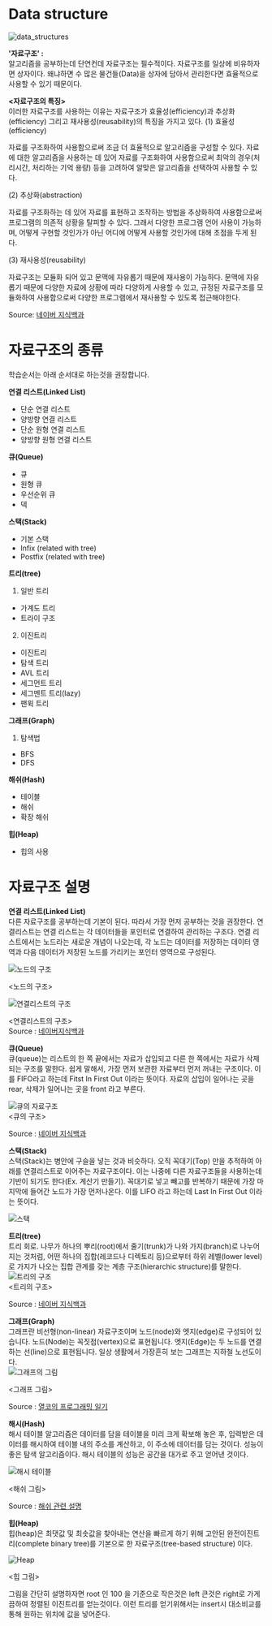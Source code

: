 # Data structure

![data_structures](https://cdn.inflearn.com/wp-content/uploads/datastructure.jpg)

**'자료구조' :**<br>
알고리즘을 공부하는데 단연컨데 자료구조는 필수적이다. 자료구조를 일상에 비유하자면 상자이다. 
왜냐하면 수 많은 물건들(Data)을 상자에 담아서 관리한다면 효율적으로 사용할 수 있기 때문이다.

**<자료구조의 특징>**<br>
이러한 자료구조를 사용하는 이유는 자료구조가 효율성(efficiency)과 추상화(efficiency) 그리고 재사용성(reusability)의 특징을 가지고 있다.
(1) 효율성(efficiency)

자료를 구조화하여 사용함으로써 조금 더 효율적으로 알고리즘을 구성할 수 있다. 자료에 대한 알고리즘을 사용하는 데 있어 자료를 구조화하여 사용함으로써 최악의 경우(처리시간, 처리하는 기억 용량) 등을 고려하여 알맞은 알고리즘을 선택하여 사용할 수 있다.

(2) 추상화(abstraction)

자료를 구조화하는 데 있어 자료를 표현하고 조작하는 방법을 추상화하여 사용함으로써 프로그램의 의존적 상황을 탈피할 수 있다. 그래서 다양한 프로그램 언어 사용이 가능하며, 어떻게 구현할 것인가가 아닌 어디에 어떻게 사용할 것인가에 대해 초점을 두게 된다.

(3) 재사용성(reusability)

자료구조는 모듈화 되어 있고 문맥에 자유롭기 때문에 재사용이 가능하다. 문맥에 자유롭기 때문에 다양한 자료에 상황에 따라 다양하게 사용할 수 있고, 규정된 자료구조를 모듈화하여 사용함으로써 다양한 프로그램에서 재사용할 수 있도록 접근해야한다.

Source: [네이버 지식백과](https://terms.naver.com/entry.nhn?docId=2073345&cid=44414&categoryId=44414)


# 자료구조의 종류 
학습순서는 아래 순서대로 하는것을 권장합니다.

**연결 리스트(Linked List)**
- 단순 연결 리스트
- 양방향 연결 리스트
- 단순 원형 연결 리스트
- 양방향 원형 연결 리스트


**큐(Queue)**
- 큐
- 원형 큐
- 우선순위 큐
- 덱

**스택(Stack)**<br>
- 기본 스택
- Infix (related with tree) 
- Postfix (related with tree)

**트리(tree)**
1. 일반 트리
- 가계도 트리
- 트라이 구조
2. 이진트리
- 이진트리
- 탐색 트리
- AVL 트리
- 세그먼트 트리
- 세그멘트 트리(lazy)
- 팬윅 트리

**그래프(Graph)**
1. 탐색법
- BFS
- DFS

**해쉬(Hash)**
- 테이블
- 해쉬
- 확장 해쉬

**힙(Heap)**
- 힙의 사용

# 자료구조 설명

**연결 리스트(Linked List)** <br>
다른 자료구조를 공부하는데 기본이 된다. 따라서 가장 먼저 공부하는 것을 권장한다. 연결리스트는 연결 리스트는 각 데이터들을 포인터로 연결하여 관리하는 구조다. 연결 리스트에서는 노드라는 새로운 개념이 나오는데, 각 노드는 데이터를 저장하는 데이터 영역과 다음 데이터가 저장된 노드를 가리키는 포인터 영역으로 구성된다.

![노드의 구조](https://dbscthumb-phinf.pstatic.net/3523_000_1/20141020113246729_417K1H83I.jpg/ka7_111_i1.jpg?type=w107_fst&wm=N) <br>

<노드의 구조>

![연결리스트의 구조](https://dbscthumb-phinf.pstatic.net/3523_000_1/20141020113253165_UZ3S6YSCP.jpg/ka7_111_i6.jpg?type=w492_fst_n&wm=Y)<br>

<연결리스트의 구조> <br>
Source : [네이버지식백과](https://terms.naver.com/entry.nhn?docId=2270421&cid=51173&categoryId=51173)


**큐(Queue)**<br>
큐(queue)는 리스트의 한 쪽 끝에서는 자료가 삽입되고 다른 한 쪽에서는 자료가 삭제되는 구조를 말한다. 쉽게 말해서, 가장 먼저 보관한 자료부터 먼저 꺼내는 구조이다. 이를 FIFO라고 하는데 Fitst In First Out 이라는 뜻이다. 자료의 삽입이 일어나는 곳을 rear, 삭제가 일어나는 곳을 front 라고 부른다.

![큐의 자료구조](http://blogfiles.naver.net/20140212_111/4717010_13921672692581ENDc_GIF/queues1.gif)
<br>
<큐의 구조>

Source : [네이버 지식백과](https://terms.naver.com/entry.nhn?docId=3607509&cid=58598&categoryId=59316)

**스택(Stack)**<br>
스택(Stack)는 병안에 구슬을 넣는 것과 비슷하다. 오직 꼭대기(Top) 만을 추적하여 아래를 연결리스트로 이어주는 자료구조이다. 이는 나중에 다른 자료구조들을 사용하는데 기반이 되기도 한다(Ex. 계산기 만들기). 꼭대기로 넣고 빼고를 반복하기 때문에 가장 마지막에 들어간 노드가 가장 먼저나온다. 이를 LIFO 라고 하는데 Last In First Out 이라는 뜻이다. 

![스택](http://blogfiles.naver.net/20160710_69/kkhipp_1468122289760bUGmu_JPEG/%BD%BD%B6%F3%C0%CC%B5%E518.JPG)

**트리(tree)**
<br>
트리 회로. 나무가 하나의 뿌리(root)에서 줄기(trunk)가 나와 가지(branch)로 나누어지는 것처럼, 어떤 하나의 집합(레코드나 디렉토리 등)으로부터 하위 레벨(lower level)로 가지가 나오는 집합 관계를 갖는 계층 구조(hierarchic structure)를 말한다.
<br>
![트리의 구조](https://dthumb-phinf.pstatic.net/?src=%22https%3A%2F%2Fdbscthumb-phinf.pstatic.net%2F0805_000_1%2F20111121125604990_2MOOUFZIZ.jpg%2FT1137_i1.jpg%3Ftype%3Dm4500_4500_fst_n%26wm%3DY%22&twidth=520&theight=366&opts=17)
<br>
<트리의 구조>

Source : [네이버 지식백과](https://terms.naver.com/entry.nhn?docId=840166&cid=42344&categoryId=42344)


**그래프(Graph)**
<br>
그래프란 비선형(non-linear) 자료구조이며 노드(node)와 엣지(edge)로 구성되어 있습니다.
노드(Node)는 꼭짓점(vertex)으로 표현됩니다. 엣지(Edge)는 두 노드를 연결하는 선(line)으로 표현됩니다.
일상 생활에서 가장흔히 보는 그래프는 지하철 노선도이다.
<br>
![그래프의 그림](http://cafefiles.naver.net/data26/2007/9/16/222/%B1%D7%B7%A1%C7%C1_%BF%B9_mskyt.jpg)

<그래프 그림>

Source : [열코의 프로그래밍 일기](https://yeolco.tistory.com/66)

**해시(Hash)**
<br>
해시 테이블 알고리즘은 데이터를 담을 테이블을 미리 크게 확보해 놓은 후, 입력받은 데이터를 해시하여 테이블 내의 주소를 계산하고, 이 주소에 데이터를 담는 것이다. 성능이 좋은 탐색 알고리즘이다. 해시 테이블의 성능은 공간을 대가로 주고 얻어낸 것이다.

![해시 테이블](https://t1.daumcdn.net/cfile/tistory/1330FB335027FA4620)

<해쉬 그림>

Source : [해쉬 관련 설명](https://luyin.tistory.com/191)

**힙(Heap)**
<br>
힙(heap)은 최댓값 및 최솟값을 찾아내는 연산을 빠르게 하기 위해 고안된 완전이진트리(complete binary tree)를 기본으로 한 자료구조(tree-based structure) 이다.

![Heap](https://upload.wikimedia.org/wikipedia/commons/thumb/3/38/Max-Heap.svg/1024px-Max-Heap.svg.png)

<힙 그림>

그림을 간단히 설명하자면 root 인 100 을 기준으로 작은것은 left 큰것은 right로 가게 끔하여 정렬된 이진트리를 얻는것이다. 이런 트리를 얻기위해서는 insert시 대소비교를 통해 원하는 위치에 값을 넣어준다.
